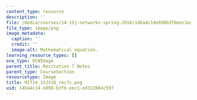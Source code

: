 ```yaml
---
content_type: resource
description: ''
file: /media/courses/14-15j-networks-spring-2018/14ba4c14e898b3fbeec1ed322084c597_MIT14_15JS18_rec7c.png
file_type: image/png
image_metadata:
  caption: ''
  credit: ''
  image-alt: Mathematical equation.
learning_resource_types: []
ocw_type: OCWImage
parent_title: Recitation 7 Notes
parent_type: CourseSection
resourcetype: Image
title: MIT14_15JS18_rec7c.png
uid: 14ba4c14-e898-b3fb-eec1-ed322084c597
---
```

